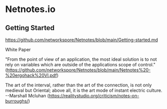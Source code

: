 # Netnotes.io

Getting Started
---

https://github.com/networkspore/Netnotes/blob/main/Getting-started.md

White Paper

"From the point of view of an application, the most ideal solution is to not rely on variables which are outside of the applications scope of control."
(https://github.com/networkspore/Netnotes/blob/main/Netnotes%20-%20ergohack%20VI.pdf)



The art of the interval, rather than the art of the connection, 
is not only medieval but Oriental; 
above all, it is the art mode of instant electric culture.
--Marshall Mcluhan
(https://realitystudio.org/criticism/notes-on-burroughs/)
